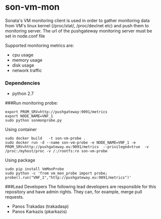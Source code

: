 # son-vm-mon 
Sonata's VM monitoring client is used in order to gather monitoring data from VM's linux kernel (/proc/stat/, /proc/dev/net etc) and push them to monitoring server. 
The url of the pushgateway monitoring server must be set in node.conf file 

Supported monitoring metrics are:
 * cpu usage
 * memory usage
 * disk usage 
 * network traffic

### Dependencies
 * python 2.7
 
###Run monitoring probe:

```
export PROM_SRV=http://pushgateway:9091/metrics
export NODE_NAME=VNF_1
sudo python sonmonprobe.py
```
Using container
```
sudo docker build   -t son-vm-probe .
sudo docker run -d --name son-vm-probe -e NODE_NAME=VNF_1 -e PROM_SRV=http://pushgateway.eu:9091/metrics  --privileged=true  -v /proc:/myhost/proc -v /:/rootfs:ro son-vm-probe
```
Using package
```
sudo pip install VmMonProbe
sudo python -c 'from vm_mon_probe import probe; probe().run("VNF_1","http://pushgateway.eu:9091/metrics")'
```

###Lead Developers
The following lead developers are responsible for this repository and have admin rights. They can, for example, merge pull requests.

 * Panos Trakadas (trakadasp)
 * Panos Karkazis (pkarkazis)
